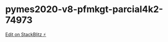 # pymes2020-v8-pfmkgt-parcial4k2-74973

[Edit on StackBlitz ⚡️](https://stackblitz.com/edit/pymes2020-v8-pfmkgt-parcial4k2-74973)